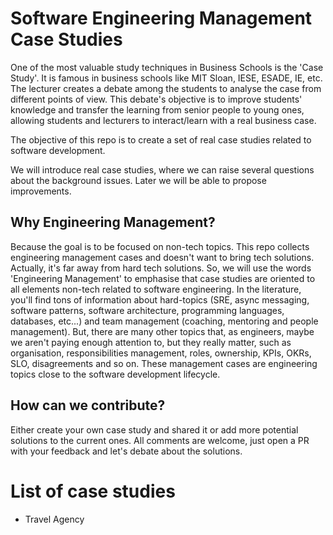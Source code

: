 # Software Engineering Management Case Studies

One of the most valuable study techniques in Business Schools is the 'Case Study'. It is famous in business schools like MIT Sloan, IESE, ESADE, IE, etc. The lecturer creates a debate among the students to analyse the case from different points of view. This debate's objective is to improve students' knowledge and transfer the learning from senior people to young ones, allowing students and lecturers to interact/learn with a real business case. 

The objective of this repo is to create a set of real case studies related to software development.

We will introduce real case studies, where we can raise several questions about the background issues. Later we will be able to propose improvements.


## Why Engineering Management?

Because the goal is to be focused on non-tech topics. This repo collects engineering management cases and doesn't want to bring tech solutions. Actually, it's far away from hard tech solutions. So, we will use the words 'Engineering Management' to emphasise that case studies are oriented to all elements non-tech related to software engineering. In the literature, you'll find tons of information about hard-topics (SRE, async messaging, software patterns, software architecture, programming languages, databases, etc...) and team management (coaching, mentoring and people management). But,  there are many other topics that, as engineers, maybe we aren't paying enough attention to, but they really matter, such as organisation, responsibilities management, roles, ownership, KPIs, OKRs, SLO, disagreements and so on. These management cases are engineering topics close to the software development lifecycle. 

## How can we contribute? 

Either create your own case study and shared it or add more potential solutions to the current ones. All comments are welcome, just open a PR with your feedback and let's debate about the solutions.

# List of case studies

* Travel Agency